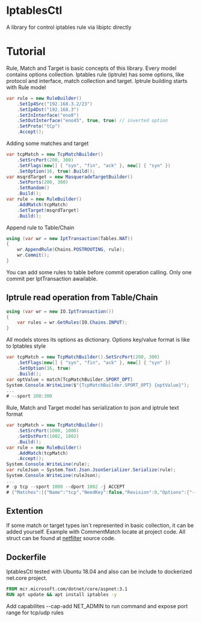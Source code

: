 # IptablesCtl
A library for control iptables rule via libiptc directly
# Tutorial
Rule, Match and Target is basic concepts of this library. Every model contains options collection.
Iptables rule (iptrule) has some options, like protocol and interface, match collection and target.
Iptrule building starts with Rule model
``` csharp
var rule = new RuleBuilder()
    .SetIp4Src("192.168.3.2/23")
    .SetIp4Dst("192.168.3")
    .SetInInterface("eno8")
    .SetOutInterface("eno45", true, true) // inverted option
    .SetProto("tCp")
    .Accept();
```
Adding some matches and target
``` csharp
var tcpMatch = new TcpMatchBuilder()
    .SetSrcPort(200, 300)
    .SetFlags(new[] { "syn", "fin", "ack" }, new[] { "syn" })
    .SetOption(16, true).Build();
var msqrdTarget = new MasqueradeTargetBuilder()
    .SetPorts(200, 300)
    .SetRandom()
    .Build();
var rule = new RuleBuilder()
    .AddMatch(tcpMatch)
    .SetTarget(msqrdTarget)
    .Build();
```
Append rule to Table/Chain
``` csharp
using (var wr = new IptTransaction(Tables.NAT))
{
    wr.AppendRule(Chains.POSTROUTING, rule);
    wr.Commit();
}
```
You can add some rules to table before commit operation calling. Only one commit per IptTransaction awailable.
## Iptrule read operation from Table/Chain
``` csharp
using (var wr = new IO.IptTransaction())
{
    var rules = wr.GetRules(IO.Chains.INPUT);
}
```
All models stores its options as dictionary. Options key/value format is like to Iptables style
``` csharp
var tcpMatch = new TcpMatchBuilder().SetSrcPort(200, 300)
    .SetFlags(new[] { "syn", "fin", "ack" }, new[] { "syn" })
    .SetOption(16, true)
    .Build();
var optValue = match[TcpMatchBuilder.SPORT_OPT]
System.Console.WriteLine($"{TcpMatchBuilder.SPORT_OPT} {optValue}");
...
# --sport 200:300
```
Rule, Match and Target model has serialization to json and iptrule text format
``` csharp
var tcpMatch = new TcpMatchBuilder()
    .SetSrcPort(1000, 1000)
    .SetDstPort(1002, 1002)
    .Build();
var rule = new RuleBuilder()
    .AddMatch(tcpMatch)
    .Accept();
System.Console.WriteLine(rule);
var ruleJson = System.Text.Json.JsonSerializer.Serialize(rule);
System.Console.WriteLine(ruleJson);
...
# -p tcp --sport 1000 --dport 1002 -j ACCEPT
# {"Matches":[{"Name":"tcp","NeedKey":false,"Revision":0,"Options":{"--sport":"1000","--dport":"1002"}}],"Target":{"Name":"ACCEPT","Revision":0},"Options":{"-p":"tcp"}}
```
## Extention
If some match or target types isn`t represented in basic collection, it can be added yourself. Example with CommentMatch locate at project code.
All struct can be found at [netfilter](http://charette.no-ip.com:81/programming/doxygen/netfilter/index.html) source code.
## Dockerfile
IptablesCtl tested with Ubuntu 18.04 and also can be include to dockerized net.core project. 
``` dockerfile
FROM mcr.microsoft.com/dotnet/core/aspnet:3.1
RUN apt update && apt install iptables -y
```
Add capabilites --cap-add NET_ADMIN to run command and expose port range for tcp/udp rules
